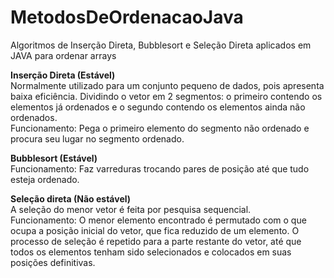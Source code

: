 # MetodosDeOrdenacaoJava
Algoritmos de Inserção Direta, Bubblesort e Seleção Direta aplicados em JAVA para ordenar arrays

**Inserção Direta (Estável)**<br/>
Normalmente utilizado para um conjunto pequeno de dados, pois apresenta baixa eficiência.
Dividindo o vetor em 2 segmentos: o primeiro contendo os elementos já ordenados e o segundo contendo os elementos ainda não ordenados.
<br/>
Funcionamento: Pega o primeiro elemento do segmento não ordenado e procura seu lugar no segmento ordenado.

**Bubblesort (Estável)**<br/>
Funcionamento: Faz varreduras trocando pares de posição até que tudo esteja ordenado.

**Seleção direta (Não estável)**<br/>
A seleção do menor vetor é feita por pesquisa sequencial.<br/>
Funcionamento: O menor elemento encontrado é permutado com o que ocupa a posição inicial do vetor, que fica reduzido de um elemento.
O processo de seleção é repetido para a parte restante do vetor, até que todos os elementos tenham sido selecionados e colocados em suas posições definitivas.
